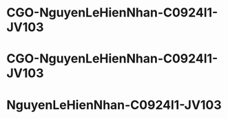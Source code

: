 # CGO-NguyenLeHienNhan-C0924l1-JV103
# CGO-NguyenLeHienNhan-C0924l1-JV103
# NguyenLeHienNhan-C0924l1-JV103
